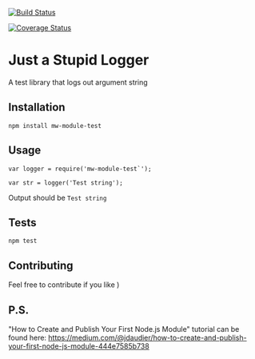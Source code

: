 [![Build Status](https://travis-ci.org/mikewazovzky/mw-module.svg?branch=master)](https://travis-ci.org/mikewazovzky/mw-module)

[![Coverage Status](https://coveralls.io/repos/github/mikewazovzky/mw-module/badge.svg?branch=master)](https://coveralls.io/github/mikewazovzky/mw-module?branch=master)

Just a Stupid Logger 
=========

A test library that logs out argument string

## Installation

  `npm install mw-module-test`

## Usage

    var logger = require('mw-module-test`');

    var str = logger('Test string');
  
  
  Output should be `Test string`


## Tests

  `npm test`

## Contributing

Feel free to contribute if you like )

## P.S.

"How to Create and Publish Your First Node.js Module" tutorial can be found here:
https://medium.com/@jdaudier/how-to-create-and-publish-your-first-node-js-module-444e7585b738